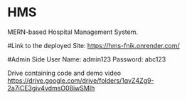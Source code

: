 # HMS
MERN-based Hospital Management System.

#Link to the deployed Site:
https://hms-fnik.onrender.com/

#Admin Side
User Name: admin123
Password: abc123

Drive containing code and demo video
https://drive.google.com/drive/folders/1qvZ4Zg9-2a7iCE3giv4vdmsO08iwSMIh
